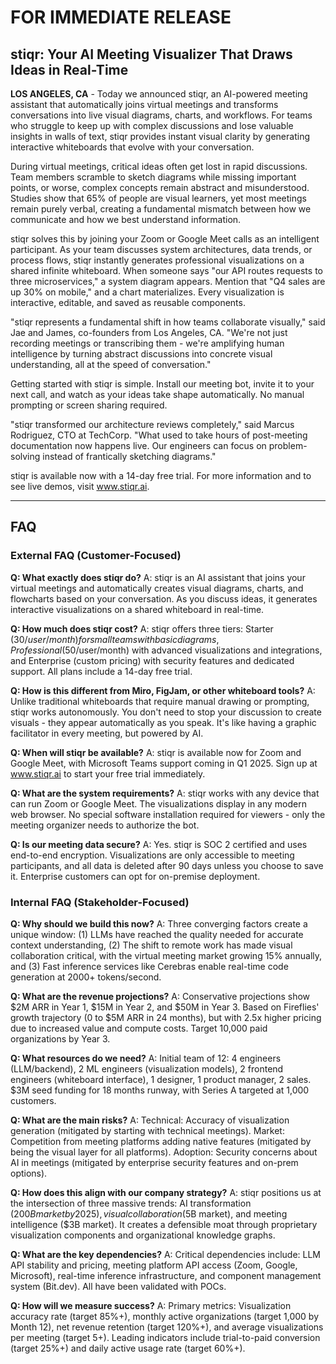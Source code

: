# FOR IMMEDIATE RELEASE

## stiqr: Your AI Meeting Visualizer That Draws Ideas in Real-Time

**LOS ANGELES, CA** - Today we announced stiqr, an AI-powered meeting assistant that automatically joins virtual meetings and transforms conversations into live visual diagrams, charts, and workflows. For teams who struggle to keep up with complex discussions and lose valuable insights in walls of text, stiqr provides instant visual clarity by generating interactive whiteboards that evolve with your conversation.

During virtual meetings, critical ideas often get lost in rapid discussions. Team members scramble to sketch diagrams while missing important points, or worse, complex concepts remain abstract and misunderstood. Studies show that 65% of people are visual learners, yet most meetings remain purely verbal, creating a fundamental mismatch between how we communicate and how we best understand information.

stiqr solves this by joining your Zoom or Google Meet calls as an intelligent participant. As your team discusses system architectures, data trends, or process flows, stiqr instantly generates professional visualizations on a shared infinite whiteboard. When someone says "our API routes requests to three microservices," a system diagram appears. Mention that "Q4 sales are up 30% on mobile," and a chart materializes. Every visualization is interactive, editable, and saved as reusable components.

"stiqr represents a fundamental shift in how teams collaborate visually," said Jae and James, co-founders from Los Angeles, CA. "We're not just recording meetings or transcribing them - we're amplifying human intelligence by turning abstract discussions into concrete visual understanding, all at the speed of conversation."

Getting started with stiqr is simple. Install our meeting bot, invite it to your next call, and watch as your ideas take shape automatically. No manual prompting or screen sharing required.

"stiqr transformed our architecture reviews completely," said Marcus Rodriguez, CTO at TechCorp. "What used to take hours of post-meeting documentation now happens live. Our engineers can focus on problem-solving instead of frantically sketching diagrams."

stiqr is available now with a 14-day free trial. For more information and to see live demos, visit www.stiqr.ai.

---

## FAQ

### External FAQ (Customer-Focused)

**Q: What exactly does stiqr do?**
A: stiqr is an AI assistant that joins your virtual meetings and automatically creates visual diagrams, charts, and flowcharts based on your conversation. As you discuss ideas, it generates interactive visualizations on a shared whiteboard in real-time.

**Q: How much does stiqr cost?**
A: stiqr offers three tiers: Starter ($30/user/month) for small teams with basic diagrams, Professional ($50/user/month) with advanced visualizations and integrations, and Enterprise (custom pricing) with security features and dedicated support. All plans include a 14-day free trial.

**Q: How is this different from Miro, FigJam, or other whiteboard tools?**
A: Unlike traditional whiteboards that require manual drawing or prompting, stiqr works autonomously. You don't need to stop your discussion to create visuals - they appear automatically as you speak. It's like having a graphic facilitator in every meeting, but powered by AI.

**Q: When will stiqr be available?**
A: stiqr is available now for Zoom and Google Meet, with Microsoft Teams support coming in Q1 2025. Sign up at www.stiqr.ai to start your free trial immediately.

**Q: What are the system requirements?**
A: stiqr works with any device that can run Zoom or Google Meet. The visualizations display in any modern web browser. No special software installation required for viewers - only the meeting organizer needs to authorize the bot.

**Q: Is our meeting data secure?**
A: Yes. stiqr is SOC 2 certified and uses end-to-end encryption. Visualizations are only accessible to meeting participants, and all data is deleted after 90 days unless you choose to save it. Enterprise customers can opt for on-premise deployment.

### Internal FAQ (Stakeholder-Focused)

**Q: Why should we build this now?**
A: Three converging factors create a unique window: (1) LLMs have reached the quality needed for accurate context understanding, (2) The shift to remote work has made visual collaboration critical, with the virtual meeting market growing 15% annually, and (3) Fast inference services like Cerebras enable real-time code generation at 2000+ tokens/second.

**Q: What are the revenue projections?**
A: Conservative projections show $2M ARR in Year 1, $15M in Year 2, and $50M in Year 3. Based on Fireflies' growth trajectory (0 to $5M ARR in 24 months), but with 2.5x higher pricing due to increased value and compute costs. Target 10,000 paid organizations by Year 3.

**Q: What resources do we need?**
A: Initial team of 12: 4 engineers (LLM/backend), 2 ML engineers (visualization models), 2 frontend engineers (whiteboard interface), 1 designer, 1 product manager, 2 sales. $3M seed funding for 18 months runway, with Series A targeted at 1,000 customers.

**Q: What are the main risks?**
A: Technical: Accuracy of visualization generation (mitigated by starting with technical meetings). Market: Competition from meeting platforms adding native features (mitigated by being the visual layer for all platforms). Adoption: Security concerns about AI in meetings (mitigated by enterprise security features and on-prem options).

**Q: How does this align with our company strategy?**
A: stiqr positions us at the intersection of three massive trends: AI transformation ($200B market by 2025), visual collaboration ($5B market), and meeting intelligence ($3B market). It creates a defensible moat through proprietary visualization components and organizational knowledge graphs.

**Q: What are the key dependencies?**
A: Critical dependencies include: LLM API stability and pricing, meeting platform API access (Zoom, Google, Microsoft), real-time inference infrastructure, and component management system (Bit.dev). All have been validated with POCs.

**Q: How will we measure success?**
A: Primary metrics: Visualization accuracy rate (target 85%+), monthly active organizations (target 1,000 by Month 12), net revenue retention (target 120%+), and average visualizations per meeting (target 5+). Leading indicators include trial-to-paid conversion (target 25%+) and daily active usage rate (target 60%+).